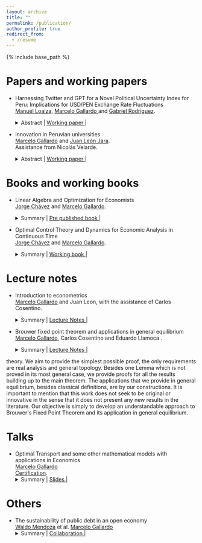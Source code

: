 ```yaml
---
layout: archive
title: ""
permalink: /publication/
author_profile: true
redirect_from:
  - /resume
---
```


{% include base_path %}

Papers and working papers
======


* Harnessing Twitter and GPT for a Novel Political Uncertainty Index for Peru: Implications for USD/PEN Exchange Rate Fluctuations <br>
  [Manuel Loaiza](https://github.com/ManuelLoaizaVasquez), <u> Marcelo Gallardo </u> and [Gabriel Rodriguez](https://www.pucp.edu.pe/profesor/gabriel-rodriguez-briones/). <br>
  <details> 
    <summary>
        Abstract |
        <a href="https://MarceloGallardoB.github.io/files/twitter_political_indicator_page_1.pdf" role="button" target="_blank"> Working paper </a> | 
    </summary> This study examines the impact of political uncertainty on key macroeconomic variables, including the USD to  PEN exchange rate, through a specialized index built from social media analysis. Tweets from prominent Peruvian figures (2018-2023) are analyzed and labeled by GPT-3.5 Turbo, determining their stance on Peru's political and economic situation. This process contributes to the creation of a political uncertainty time series. This series, indicative of Peru's economic climate, is integrated with a (chosen macroeconomic forecasting method) to enhance the prediction of macroeconomic trends, with a focus on currency exchange dynamics.
  </details>  
  
* Innovation in Peruvian universities <br>
  <u>Marcelo Gallardo</u> and [Juan León Jara](https://www.pucp.edu.pe/profesor/juan-leon-jara-almonte).<br>
  Assistance from Nicolás Velarde. <br>
  <details> 
    <summary>
        Abstract |
        <a href="https://MarceloGallardoB.github.io/files/innovation_peruvian_universities_page_1.pdf" role="button" target="_blank"> Working paper </a> | 
    </summary>
   This paper proposes an innovation indicator for Peruvian universities, emphasizing scientific innovation in fields like engineering and pure sciences. The construction of this indicator is based on a selected dataset and employs confirmatory factor analysis for robust measurement. Additionally, K-means clustering is used to identify innovation clusters among universities. The validity of the indicator is examined through its correlation with university rankings and the exploration of the relationship between innovation levels and post-graduation income. This study provides a focused lens on scientific innovation in higher education, offering insights into academic and policy implications in Peru.
  </details>

Books and working books
======
  
* Linear Algebra and Optimization for Economists <br>
 [Jorge Chávez](https://www.pucp.edu.pe/profesor/jorge-chavez-fuentes) and <u>Marcelo Gallardo</u>. <br>
  <details> 
    <summary>
        Summary |
        <a href="https://MarceloGallardoB.github.io/files/Index ALOECO.pdf" role="button" target="_blank"> Pre published book </a> | 
    </summary>
  Pre-published  about Linear Algebra and Static Optimization for Economists. Linear algebra, topology in normed vector spaces, convex analysis, unconstrained static optimization, constrained static optimization, smooth comparative statics, preferences, consumer theory, pure exchange economies, and other applications to economics.
  </details>


* Optimal Control Theory and Dynamics for Economic Analysis in Continuous Time <br>
 [Jorge Chávez](https://www.pucp.edu.pe/profesor/jorge-chavez-fuentes) and <u>Marcelo Gallardo</u>. <br>
  <details> 
    <summary>
        Summary |
        <a href="https://MarceloGallardoB.github.io/files/index_dynamical_systems_optimal_control.pdf" role="button" target="_blank"> Working book </a> | 
    </summary>
  Working book about Dynamical Systems and Optimal Control in Continuous Time for Economists. Ordinary scalar differential equations, linear systems, nonlinear systems, calculus of variations, and optimal control theory. Applications to economic growth models such as Solow, Ramsey‑Cass‑Koopsman, and Endogenous Growth models.
  </details>

Lecture notes
======

* Introduction to econometrics <br>
  <u>Marcelo Gallardo</u> and Juan Leon, with the assistance of Carlos Cosentino. <br>
  <details> 
    <summary>
        Summary |
        <a href=" " role="button" target="_blank"> Lecture Notes </a> | 
    </summary> These lecture notes offer a deep dive into econometrics, structured around key themes from matrix algebra basics to sophisticated statistical models. The content begins with foundational matrix operations and their relevance to econometrics, advancing to static optimization, and exploring multivariate models with a focus on linear models and optimization issues. It also addresses qualitative variables, sampling methods, and experimental designs. Crucial econometric challenges such as multicollinearity, parameter stability, heteroscedasticity, and serial autocorrelation are thoroughly examined, alongside detection and correction techniques. The notes culminate in discussions on more advanced topics like maximum likelihood estimation and limited dependent variable, equipping readers with a broad understanding of econometric analysis and application.
  </details>

* Brouwer fixed point theorem and applications in general equilibrium <br>
  <u>Marcelo Gallardo</u>, Carlos Cosentino and Eduardo Llamoca . <br>
  <details> 
    <summary>
        Summary |
        <a href="https://MarceloGallardoB.github.io/files/brouwer_fixed_point_theorem.pdf" role="button" target="_blank"> Lecture Notes </a> | 
    </summary> We develop a path towards the proof of Brouwer's Fixed Point Theorem, although based on several sources, of our construction. We also present an application in economic theory. Specifically, we focus on general equilibrium
theory. We aim to provide the simplest possible proof, the only requirements are real analysis and general topology. Besides one Lemma which is not proved in its most general case, we provide proofs for all the results building up to the
main theorem. The applications that we provide in general equilibrium, besides classical definitions, are by our constructions. It is important to mention that this work does not seek to be original or innovative in the sense that it does not present any new results in the literature. Our objective is simply to develop an understandable approach to Brouwer's Fixed Point Theorem and its application in general equilibrium.
  </details>

Talks
======

* Optimal Transport and some other mathematical models with applications in Economics <br>
 <u>Marcelo Gallardo</u> <br>
 [Certification](https://MarceloGallardoB.github.io/files/adeem.pdf). 
  <details> 
    <summary>
        Summary |
        <a href="https://MarceloGallardoB.github.io/files/slides_escuela_invierno.pdf" role="button" target="_blank"> Slides </a> |   
    </summary> Seminar for the Winter School 2023 organized by the Association of Students and Alumni of Mathematics and the Association of Physics Students of PUCP. Based on Alfred Galichon's book, Optimal transport methods in economics, and his paper SISTA: learning optimal transport costs under sparsity constraints.   
  </details>


Others
======

* The sustainability of public debt in an open economy <br>
 [Waldo Mendoza](https://www.pucp.edu.pe/profesor/waldo-mendoza-bellido) et al. <u>Marcelo Gallardo</u> <br>
  <details> 
    <summary>
        Summary |
        <a href="https://MarceloGallardoB.github.io/files/deuda_publica.pdf" role="button" target="_blank"> Collaboration </a> | 
    </summary> Collaborator on a working paper authored by Waldo Mendoza et al. Developed part of the dynamic model and analyzed convergence properties.
  </details>

